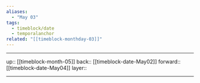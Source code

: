 ```yaml
---
aliases:
  - "May 03"
tags:
  - timeblock/date
  - temporalanchor
related: "[[timeblock-monthday-03]]"
---
```




***

up:: [[timeblock-month-05]]
back:: [[timeblock-date-May02]]
forward:: [[timeblock-date-May04]]
layer:: 

***
